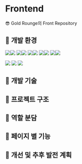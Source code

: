 # Frontend

😎 Gold Rounge의 Front Repository

## 🚀 개발 환경
<img src="https://img.shields.io/badge/Bootstrap-7952B3?style=flat-square&logo=Bootstrap&logoColor=white"/><img src="https://img.shields.io/badge/5.3.3-515151?style=flat-square">
<img src="https://img.shields.io/badge/React-61DAFB?style=flat-square&logo=React&logoColor=white"/><img src="https://img.shields.io/badge/18.3.1-515151?style=flat-square">
<img src="https://img.shields.io/badge/npm-CB3837?style=flat-square&logo=npm&logoColor=white"/><img src="https://img.shields.io/badge/10.7.0-515151?style=flat-square">
<img src="https://img.shields.io/badge/Node.js-5FA04E?style=flat-square&logo=Node.js&logoColor=white"/><img src="https://img.shields.io/badge/20.14.0-515151?style=flat-square">
<img src="https://img.shields.io/badge/NGINX-009639?style=flat-square&logo=NGINX&logoColor=white"/><img src="https://img.shields.io/badge/1.24.0-515151?style=flat-square">

<img src="https://img.shields.io/badge/AWS ec2-FF9900?style=flat-square&logo=Amazon EC2&logoColor=white"/> <img src="https://img.shields.io/badge/Axios-5A29E4?style=flat-square&logo=Axios&logoColor=white"/> <img src="https://img.shields.io/badge/WebRTC-333333?style=flat-square&logo=WebRTC&logoColor=white"/>

## 🚃 개발 기술

## 🌱 프로젝트 구조

## 🌼 역할 분담

## 🎃 페이지 별 기능

## 🐸 개선 및 추후 발전 계획
